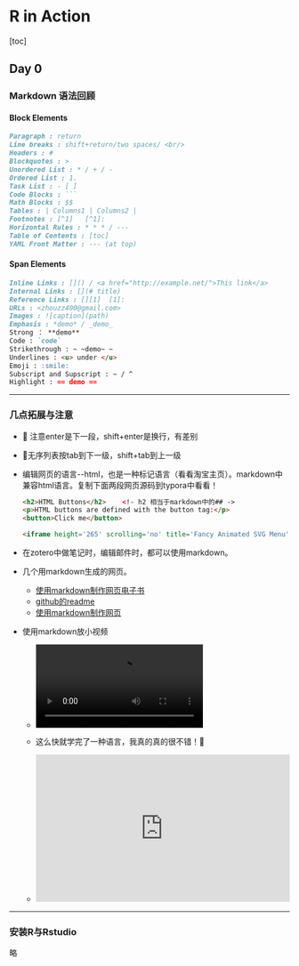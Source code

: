 # R in Action

[toc]

## Day 0

### Markdown 语法回顾

#### Block Elements

``` markdown
Paragraph : return
Line breaks : shift+return/two spaces/ <br/>
Headers : #
Blockquotes : >
Unordered List : * / + / -
Ordered List : 1.
Task List : - [ ]
Code Blocks : ```
Math Blocks : $$
Tables : | Columns1 | Columns2 |
Footnotes : [^1]   [^1]:
Horizontal Rules : * * * / ---
Table of Contents : [toc]
YAML Front Matter : --- (at top) 
```

#### Span Elements

``` markdown
Inline Links : []() / <a href="http://example.net/">This link</a>
Internal Links : [](# title)
Reference Links : [][1]  [1]: 
URLs : <zhouzz400@gmail.com>
Images : ![caption](path)
Emphasis : *demo* / _demo_
Strong ： **demo**
Code : `code`
Strikethrough : ~ ~demo~ ~
Underlines : <u> under </u>
Emoji : :smile:
Subscript and Supscript : ~ / ^
Highlight : == demo ==
```

---

### 几点拓展与注意

* :red_circle: 注意enter是下一段，shift+enter是换行，有差别

* :red_circle:无序列表按tab到下一级，shift+tab到上一级

* 编辑网页的语言--html，也是一种标记语言（看看淘宝主页）。markdown中兼容html语言。复制下面两段网页源码到typora中看看！

    ``` html
    <h2>HTML Buttons</h2>    <!- h2 相当于markdown中的## ->
    <p>HTML buttons are defined with the button tag:</p>
    <button>Click me</button>
    ```

    ```html
    <iframe height='265' scrolling='no' title='Fancy Animated SVG Menu' src='http://codepen.io/jeangontijo/embed/OxVywj/?height=265&theme-id=0&default-tab=css,result&embed-version=2' frameborder='no' allowtransparency='true' allowfullscreen='true' style='width: 100%;'></iframe>
    ```

*  在zotero中做笔记时，编辑邮件时，都可以使用markdown。

* 几个用markdown生成的网页。

    * [使用markdown制作网页电子书](https://wizardforcel.gitbooks.io/markdown-simple-world/4.html)
    * [github的readme](https://github.com/AdamCh0u/RinAction)
    * [使用markdown制作网页](https://jekyllcn.com/)

* 使用markdown放小视频

    * <video src="./14966982-1-48.mp4"></video>

    * 这么快就学完了一种语言，我真的真的很不错！:cowboy_hat_face:
    
    * <iframe height='265' scrolling='no' title='Fancy Animated SVG Menu' src='http://codepen.io/jeangontijo/embed/OxVywj/?height=265&theme-id=0&default-tab=css,result&embed-version=2' frameborder='no' allowtransparency='true' allowfullscreen='true' style='width: 100%;'></iframe>

****

### 安装R与Rstudio

略


